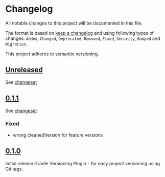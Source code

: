 # Changelog

All notable changes to this project will be documented in this file.

The format is based on [keep a changelog](http://keepachangelog.com/en/1.0.0/) and using following
types of changes: `Added`, `Changed`, `Deprecated`, `Removed`, `Fixed`, `Security`, `Bumped` and `Migration`.

This project adheres to [semantic versioning](http://semver.org/spec/v2.0.0.html).

## [Unreleased](https://github.com/bitfunk/gradle-plugins/releases/latest)

See [changeset](https://github.com/bitfunk/gradle-plugins/compare/plugin-tool-versioning@v0.1.1...main)

## [0.1.1](https://github.com/bitfunk/gradle-plugins/releases/tag/plugin-tool-versioning@v0.1.1)

See [changeset](https://github.com/bitfunk/gradle-plugins/compare/plugin-tool-versioning@v0.1.0...plugin-tool-versioning@v0.1.1)

### Fixed

- wrong cleanedVersion for feature versions

## [0.1.0](https://github.com/bitfunk/gradle-plugins/releases/tag/plugin-tool-versioning@v0.1.0)

Initial release Gradle Versioning Plugin - for easy project versioning using Git tags.
